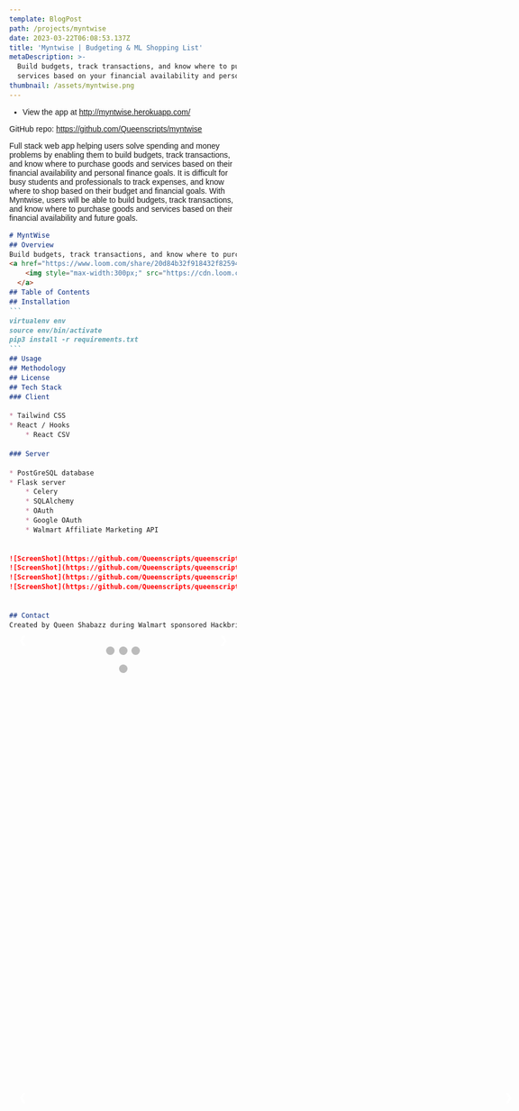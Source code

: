 ```yaml
---
template: BlogPost
path: /projects/myntwise
date: 2023-03-22T06:08:53.137Z
title: 'Myntwise | Budgeting & ML Shopping List'
metaDescription: >-
  Build budgets, track transactions, and know where to purchase goods and
  services based on your financial availability and personal finance goals.
thumbnail: /assets/myntwise.png
---
```

* View the app at http://myntwise.herokuapp.com/ 

GitHub repo: https://github.com/Queenscripts/myntwise 

Full stack web app helping users solve spending and money problems by enabling them to build budgets, track transactions, and know where to purchase goods and services based on their financial availability and personal finance goals. It is difficult for busy students and professionals to track expenses, and know where to shop based on their budget and financial goals. With Myntwise, users will be able to build budgets, track transactions, and know where to purchase goods and services based on their financial availability and future goals.

````markdown
# MyntWise 
## Overview 
Build budgets, track transactions, and know where to purchase goods and services based on your financial availability and personal finance goals.
<a href="https://www.loom.com/share/20d84b32f918432f82594b17740a6cde">
    <img style="max-width:300px;" src="https://cdn.loom.com/sessions/thumbnails/20d84b32f918432f82594b17740a6cde-with-play.gif">
  </a>
## Table of Contents 
## Installation
```
virtualenv env 
source env/bin/activate 
pip3 install -r requirements.txt
```
## Usage 
## Methodology
## License 
## Tech Stack
### Client 

* Tailwind CSS
* React / Hooks
    * React CSV

### Server

* PostGreSQL database
* Flask server
    * Celery 
    * SQLAlchemy
    * OAuth 
    * Google OAuth 
    * Walmart Affiliate Marketing API


![ScreenShot](https://github.com/Queenscripts/queenscript1/app/home.png)
![ScreenShot](https://github.com/Queenscripts/queenscript1/app/grid.png)
![ScreenShot](https://github.com/Queenscripts/queenscript1/app/transactions.png)
![ScreenShot](https://github.com/Queenscripts/queenscript1/app/reports.png)


## Contact
Created by Queen Shabazz during Walmart sponsored Hackbright residency. 
````





<style>
* {box-sizing: border-box}
body {font-family: Verdana, sans-serif; margin:0}
.mySlides {display: none}
img {vertical-align: middle;}

/* Slideshow container */
.slideshow-container {
  max-width: 1000px;
  position: relative;
  margin: auto;
}

/* Next & previous buttons */
.prev, .next {
  cursor: pointer;
  position: absolute;
  top: 50%;
  width: auto;
  padding: 16px;
  margin-top: -22px;
  color: white;
  font-weight: bold;
  font-size: 18px;
  transition: 0.6s ease;
  border-radius: 0 3px 3px 0;
  user-select: none;
}

/* Position the "next button" to the right */
.next {
  right: 0;
  border-radius: 3px 0 0 3px;
}

/* On hover, add a black background color with a little bit see-through */
.prev:hover, .next:hover {
  background-color: rgba(0,0,0,0.8);
}

/* Caption text */
.text {
  color: #f2f2f2;
  font-size: 15px;
  padding: 8px 12px;
  position: absolute;
  bottom: 8px;
  width: 100%;
  text-align: center;
}

/* Number text (1/3 etc) */
.numbertext {
  color: #f2f2f2;
  font-size: 12px;
  padding: 8px 12px;
  position: absolute;
  top: 0;
}

/* The dots/bullets/indicators */
.dot {
  cursor: pointer;
  height: 15px;
  width: 15px;
  margin: 0 2px;
  background-color: #bbb;
  border-radius: 50%;
  display: inline-block;
  transition: background-color 0.6s ease;
}

.active, .dot:hover {
  background-color: #717171;
}

/* Fading animation */
.fade {
  animation-name: fade;
  animation-duration: 1.5s;
}

@keyframes fade {
  from {opacity: .4} 
  to {opacity: 1}
}

/* On smaller screens, decrease text size */
@media only screen and (max-width: 300px) {
  .prev, .next,.text {font-size: 11px}
}
</style>

</head>
<body>

<div class="slideshow-container">

<div class="mySlides fade">
  <div class="numbertext">1 / 4</div>
  <img src="https://raw.githubusercontent.com/Queenscripts/myntwise/main/app/grid.png" style="width:100%">
  <div class="text">Caption Text</div>
</div>

<div class="mySlides fade">
  <div class="numbertext">2 / 4</div>
  <img src="https://raw.githubusercontent.com/Queenscripts/myntwise/main/app/reports.png" style="width:100%">
  <div class="text">Caption Two</div>
</div>

<div class="mySlides fade">
  <div class="numbertext">3 / 4</div>
  <img src="https://raw.githubusercontent.com/Queenscripts/myntwise/main/app/budgets-dashboard.png" style="width:100%">
  <div class="text">Caption Three</div>
</div>

<a class="prev" onclick="plusSlides(-1)">❮</a> <a class="next" onclick="plusSlides(1)">❯</a>

</div>

<div class="mySlides fade">
  <div class="numbertext">4 / 4</div>
  <img src="https://raw.githubusercontent.com/Queenscripts/myntwise/main/app/transactions.png" style="width:100%">
  <div class="text">Caption Three</div>
</div>

<a class="prev" onclick="plusSlides(-1)">❮</a> <a class="next" onclick="plusSlides(1)">❯</a>

</div>
<br>

<div style="text-align:center">
  <span class="dot" onclick="currentSlide(1)"></span> 
  <span class="dot" onclick="currentSlide(2)"></span> 
  <span class="dot" onclick="currentSlide(3)"></span>

<span class="dot" onclick="currentSlide(4)"></span> 
</div>

<script>
let slideIndex = 1;
showSlides(slideIndex);

function plusSlides(n) {
  showSlides(slideIndex += n);
}

function currentSlide(n) {
  showSlides(slideIndex = n);
}

function showSlides(n) {
  let i;
  let slides = document.getElementsByClassName("mySlides");
  let dots = document.getElementsByClassName("dot");
  if (n > slides.length) {slideIndex = 1}    
  if (n < 1) {slideIndex = slides.length}
  for (i = 0; i < slides.length; i++) {
    slides[i].style.display = "none";  
  }
  for (i = 0; i < dots.length; i++) {
    dots[i].className = dots[i].className.replace(" active", "");
  }
  slides[slideIndex-1].style.display = "block";  
  dots[slideIndex-1].className += " active";
}
</script>
